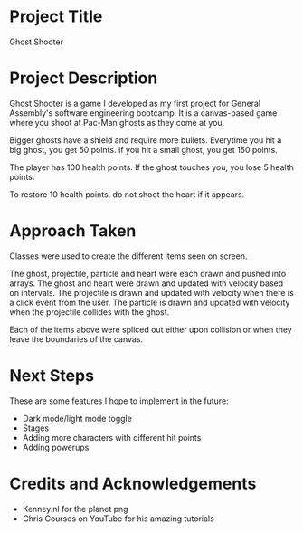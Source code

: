# Project Title

Ghost Shooter

# Project Description

Ghost Shooter is a game I developed as my first project for General Assembly's software engineering bootcamp. It is a canvas-based game where you shoot at Pac-Man ghosts as they come at you.

Bigger ghosts have a shield and require more bullets. Everytime you hit a big ghost, you get 50 points. If you hit a small ghost, you get 150 points.

The player has 100 health points. If the ghost touches you, you lose 5 health points.

To restore 10 health points, do not shoot the heart if it appears.

# Approach Taken
Classes were used to create the different items seen on screen.

The ghost, projectile, particle and heart were each drawn and pushed into arrays. The ghost and heart were drawn and updated with velocity based on intervals. The projectile is drawn and updated with velocity when there is a click event from the user. The particle is drawn and updated with velocity when the projectile collides with the ghost. 

Each of the items above were spliced out either upon collision or when they leave the boundaries of the canvas. 

# Next Steps
These are some features I hope to implement in the future:

- Dark mode/light mode toggle
- Stages
- Adding more characters with different hit points
- Adding powerups

# Credits and Acknowledgements

- Kenney.nl for the planet png
- Chris Courses on YouTube for his amazing tutorials

